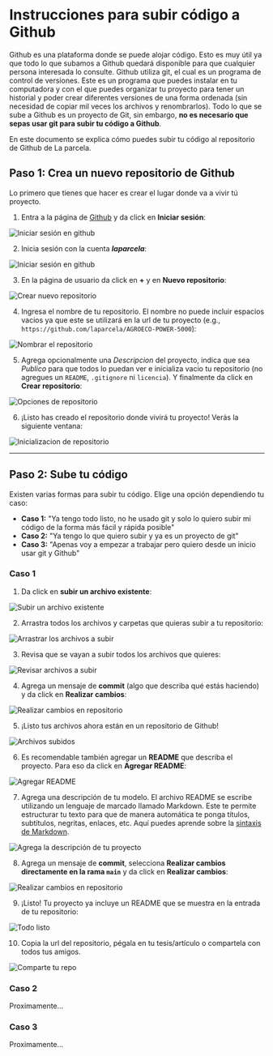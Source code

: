 # Instrucciones para subir código a Github

Github es una plataforma donde se puede alojar código. Esto es muy útil ya que todo lo que subamos a Github quedará disponible para que cualquier persona interesada lo consulte. Github utiliza git, el cual es un programa de control de versiones. Este es un programa que puedes instalar en tu computadora y con el que puedes organizar tu proyecto para tener un historial y poder crear diferentes versiones de una forma ordenada (sin necesidad de copiar mil veces los archivos y renombrarlos). Todo lo que se sube a Github es un proyecto de Git, sin embargo, **no es necesario que sepas usar git para subir tu código a Github**.

En este documento se explica cómo puedes subir tu código al repositorio de Github de La parcela.

## Paso 1: Crea un nuevo repositorio de Github

Lo primero que tienes que hacer es crear el lugar donde va a vivir tú proyecto. 

1. Entra a la página de [Github](https://github.com/) y da click en **Iniciar sesión**:

![Iniciar sesión en github](img-01.png)

2. Inicia sesión con la cuenta ***laparcela***:

![Iniciar sesión en github](img-02.png)

3. En la página de usuario da click en **+** y en **Nuevo repositorio**:

![Crear nuevo repositorio](img-03.png)

4. Ingresa el nombre de tu repositorio. El nombre no puede incluir espacios vacios ya que este se utilizará en la url de tu proyecto (e.g., `https://github.com/laparcela/AGROECO-POWER-5000`):

![Nombrar el repositorio](img-04.png)

5. Agrega opcionalmente una *Descripcion* del proyecto, indica que sea *Publico* para que todos lo puedan ver e inicializa vacio tu repositorio (no agregues un `README`, `.gitignore` ni `licencia`). Y finalmente da click en **Crear repositorio**:

![Opciones de repositorio](img-05.png)

6. ¡Listo has creado el repositorio donde vivirá tu proyecto! Verás la siguiente ventana:

![Inicializacion de repositorio](img-06.png)

---

## Paso 2: Sube tu código

Existen varias formas para subir tu código. Elige una opción dependiendo tu caso:

- **Caso 1:** "Ya tengo todo listo, no he usado git y solo lo quiero subir mi código de la forma más fácil y rápida posible"
- **Caso 2:** "Ya tengo lo que quiero subir y ya es un proyecto de git"
- **Caso 3:** "Apenas voy a empezar a trabajar pero quiero desde un inicio usar git y Github"

### Caso 1

1. Da click en **subir un archivo existente**:

![Subir un archivo existente](img-07.png)

2. Arrastra todos los archivos y carpetas que quieras subir a tu repositorio:

![Arrastrar los archivos a subir](img-08.png)

3. Revisa que se vayan a subir todos los archivos que quieres:

![Revisar archivos a subir](img-09.png)

4. Agrega un mensaje de **commit** (algo que describa qué estás haciendo) y da click en **Realizar cambios**:

![Realizar cambios en repositorio](img-10.png)

5. ¡Listo tus archivos ahora están en un repositorio de Github!

![Archivos subidos](img-11.png)

6. Es recomendable también agregar un **README** que describa el proyecto. Para eso da click en **Agregar README**:

![Agregar README](img-12.png)

7. Agrega una descripción de tu modelo. El archivo README se escribe utilizando un lenguaje de marcado llamado Markdown. Este te permite estructurar tu texto para que de manera automática te ponga títulos, subtítulos, negritas, enlaces, etc. Aquí puedes aprende sobre la [sintaxis de Markdown](https://www.markdownguide.org/basic-syntax/).

![Agrega la descripción de tu proyecto](img-13.png)

8. Agrega un mensaje de **commit**, selecciona **Realizar cambios directamente en la rama `main`** y da click en **Realizar cambios**:

![Realizar cambios en repositorio](img-14.png)

9. ¡Listo! Tu proyecto ya incluye un README que se muestra en la entrada de tu repositorio:

![Todo listo](img-15.png)

10. Copia la url del repositorio, pégala en tu tesis/artículo o compartela con todos tus amigos.

![Comparte tu repo](img-16.png)

### Caso 2

Proximamente...

### Caso 3

Proximamente...



